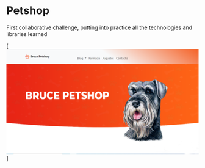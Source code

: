 # Petshop

First collaborative challenge, putting into practice all the technologies and libraries learned

[![Header](https://github.com/marianteran/petshop/blob/master/home_a.png?raw=true "Header")]
